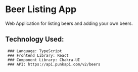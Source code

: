 # Beer Listing App
Web Application for listing beers and adding your own beers. 


## Technology Used:
     ### Language: TypeScript
     ### Frontend Library: React
     ### Component Library: Chakra-UI
     ### API: https://api.punkapi.com/v2/beers
